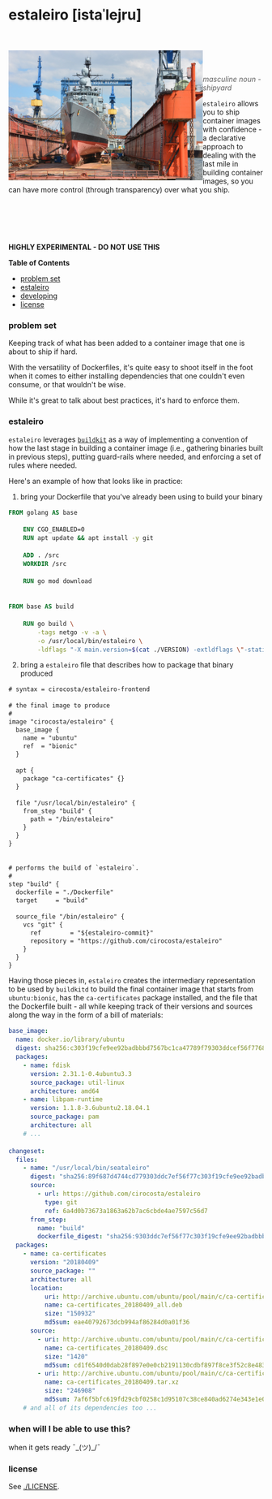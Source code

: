 
# estaleiro [istaˈlejru]

<br />
<br />

<img align="left" width="384" height="256" src="https://github.com/cirocosta/estaleiro/raw/master/.github/shipyard.jpg" />

<br />
<br />


> *masculine noun - shipyard*

`estaleiro` allows you to ship container images with confidence - a declarative
approach to dealing with the last mile in building container images, so you can
have more control (through transparency) over what you ship.

<br />
<br />
<br />
<br />

**HIGHLY EXPERIMENTAL - DO NOT USE THIS**

**Table of Contents**

<!-- START doctoc generated TOC please keep comment here to allow auto update -->
<!-- DON'T EDIT THIS SECTION, INSTEAD RE-RUN doctoc TO UPDATE -->


- [problem set](#problem-set)
- [estaleiro](#estaleiro)
- [developing](#developing)
- [license](#license)

<!-- END doctoc generated TOC please keep comment here to allow auto update -->



### problem set



Keeping track of what has been added to a container image that one is about to
ship if hard.

With the versatility of Dockerfiles, it's quite easy to shoot itself in the foot
when it comes to either installing dependencies that one couldn't even consume,
or that wouldn't be wise.

While it's great to talk about best practices, it's hard to enforce them.



### estaleiro

`estaleiro` leverages [`buildkit`](https://github.com/moby/buildkit) as a way of
implementing a convention of how the last stage in building a container image
(i.e., gathering binaries built in previous steps), putting guard-rails where
needed, and enforcing a set of rules where needed.

Here's an example of how that looks like in practice:

1. bring your Dockerfile that you've already been using to build your binary

```Dockerfile
FROM golang AS base

	ENV CGO_ENABLED=0
	RUN apt update && apt install -y git

	ADD . /src
	WORKDIR /src

	RUN go mod download


FROM base AS build

	RUN go build \
		-tags netgo -v -a \
		-o /usr/local/bin/estaleiro \
		-ldflags "-X main.version=$(cat ./VERSION) -extldflags \"-static\""
```

2. bring a `estaleiro` file that describes how to package that binary produced

```hcl
# syntax = cirocosta/estaleiro-frontend

# the final image to produce
#
image "cirocosta/estaleiro" {
  base_image {
    name = "ubuntu"
    ref  = "bionic"
  }
  
  apt {
    package "ca-certificates" {}
  }

  file "/usr/local/bin/estaleiro" {
    from_step "build" {
      path = "/bin/estaleiro"
    }
  }
}


# performs the build of `estaleiro`.
#
step "build" {
  dockerfile = "./Dockerfile"
  target     = "build"

  source_file "/bin/estaleiro" {
    vcs "git" {
      ref        = "${estaleiro-commit}"
      repository = "https://github.com/cirocosta/estaleiro"
    }
  }
}
```

Having those pieces in, `estaleiro` creates the intermediary representation to
be used by `buildkitd` to build the final container image that starts from
`ubuntu:bionic`, has the `ca-certificates` package installed, and the file that
the Dockerfile built - all while keeping track of their versions and sources
along the way in the form of a bill of materials:


```yaml
base_image:
  name: docker.io/library/ubuntu
  digest: sha256:c303f19cfe9ee92badbbbd7567bc1ca47789f79303ddcef56f77687d4744cd7a
  packages:
    - name: fdisk
      version: 2.31.1-0.4ubuntu3.3
      source_package: util-linux
      architecture: amd64
    - name: libpam-runtime
      version: 1.1.8-3.6ubuntu2.18.04.1
      source_package: pam
      architecture: all
    # ...

changeset:
  files:
    - name: "/usr/local/bin/seataleiro"
      digest: "sha256:89f687d4744cd779303ddc7ef56f77c303f19cfe9ee92badbbbd7567bc1ca47a"
      source:
        - url: https://github.com/cirocosta/estaleiro
          type: git
          ref: 6a4d0b73673a1863a62b7ac6cbde4ae7597c56d7
      from_step:
        name: "build"
        dockerfile_digest: "sha256:9303ddc7ef56f77c303f19cfe9ee92badbbbd7567bc189f687d4744cd77ca47a"
  packages:
    - name: ca-certificates
      version: "20180409"
      source_package: ""
      architecture: all
      location:
          uri: http://archive.ubuntu.com/ubuntu/pool/main/c/ca-certificates/ca-certificates_20180409_all.deb
          name: ca-certificates_20180409_all.deb
          size: "150932"
          md5sum: eae40792673dcb994af86284d0a01f36
      source:
        - uri: http://archive.ubuntu.com/ubuntu/pool/main/c/ca-certificates/ca-certificates_20180409.dsc
          name: ca-certificates_20180409.dsc
          size: "1420"
          md5sum: cd1f6540d0dab28f897e0e0cb2191130cdbf897f8ce3f52c8e483b2ed1555d30
        - uri: http://archive.ubuntu.com/ubuntu/pool/main/c/ca-certificates/ca-certificates_20180409.tar.xz
          name: ca-certificates_20180409.tar.xz
          size: "246908"
          md5sum: 7af6f5bfc619fd29cbf0258c1d95107c38ce840ad6274e343e1e0d971fc72b51
    # and all of its dependencies too ...
```


### when will I be able to use this?

when it gets ready ¯\_(ツ)_/¯


### license

See [./LICENSE](./LICENSE).

